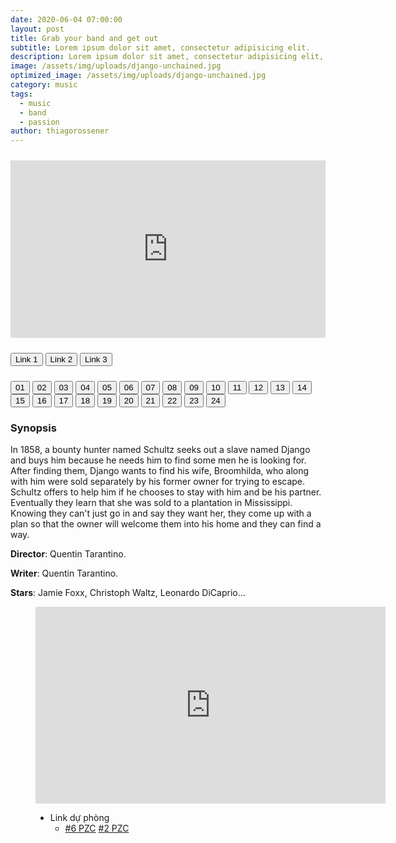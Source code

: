 ```yaml
---
date: 2020-06-04 07:00:00
layout: post
title: Grab your band and get out
subtitle: Lorem ipsum dolor sit amet, consectetur adipisicing elit.
description: Lorem ipsum dolor sit amet, consectetur adipisicing elit, sed do eiusmod tempor incididunt ut labore et dolore magna aliqua.
image: /assets/img/uploads/django-unchained.jpg
optimized_image: /assets/img/uploads/django-unchained.jpg
category: music
tags:
  - music
  - band
  - passion
author: thiagorossener
---
```

<style>
.video-wrapper {
    position: relative;
    padding-bottom: 56.25%;
    height: 0;
    <!-- overflow: hidden; -->
}

.video-wrapper iframe {
    position: absolute;
    top: 0;
    left: 0;
    width: 100%;
    height: 100%;
}
</style>
<div style='width:100%; height:10px; position:relative; margin-left: auto; margin-right: auto; overflow: hidden;'></div>

<div class="video-wrapper">
<iframe id="myframe" scrolling="no" allowfullscreen="" frameborder="0" width="560" height="390"
src="https://www.youtube.com/embed/MW4t7gtPFnc"></iframe>
</div>

<div style='width:100%; height:10px; position:relative; margin-left: auto; margin-right: auto; overflow: hidden;'></div>

<button class="button_link" onclick="link_1()">Link 1</button>
<button class="button_link" onclick="link_2()">Link 2</button>
<button class="button_link" onclick="link_3()">Link 3</button>

<div style='width:100%; height:10px; position:relative; margin-left: auto; margin-right: auto; overflow: hidden;'></div>

<script>
 var link1 = "https://www.fembed.com/v/7ry-jsg81nmdqrk"
 var link2 = "https://www.dailymotion.com/embed/video/x7uafke"
 var link3 = "https://dood.to/e/ns6y6svs0f5nc3e3qutvbpvpb443uads"

 function link_1() {
 var x = document.getElementsByClassName("button_link");
 for (var i=0; i < x.length; i++)
 {x[i].classList.remove("button_link_clicked")}
 x[0].classList.add("button_link_clicked");
 document.getElementById("myframe").src = link1;}

 function link_2() {
 var x = document.getElementsByClassName("button_link");
 for (var i=0; i < x.length; i++)
 {x[i].classList.remove("button_link_clicked")}
 x[1].classList.add("button_link_clicked");
 document.getElementById("myframe").src = link2;}

 function link_3() {
 var x = document.getElementsByClassName("button_link");
 for (var i=0; i < x.length; i++)
 {x[i].classList.remove("button_link_clicked")}
 x[2].classList.add("button_link_clicked");
 document.getElementById("myframe").src = link3;}
</script>

<div class="btn-group">
  <button class="button_movie" id="01" onclick="clearfocus();tap_01();myframe()">01</button>
  <button class="button_movie" id="02" onclick="clearfocus();tap_02();myframe()">02</button>
  <button class="button_movie" id="03" onclick="clearfocus();tap_03();myframe()">03</button>
  <button class="button_movie" id="04" onclick="clearfocus();tap_04();myframe()">04</button>
  <button class="button_movie" id="05" onclick="clearfocus();tap_05();myframe()">05</button>
  <button class="button_movie" id="06" onclick="clearfocus();tap_06();myframe()">06</button>
  <button class="button_movie" id="07" onclick="clearfocus();tap_07();myframe()">07</button>
  <button class="button_movie" id="08" onclick="clearfocus();tap_08();myframe()">08</button>
  <button class="button_movie" id="09" onclick="clearfocus();tap_09();myframe()">09</button>
  <button class="button_movie" id="10" onclick="clearfocus();tap_10();myframe()">10</button>
  <button class="button_movie" id="11" onclick="clearfocus();tap_11();myframe()">11</button>
  <button class="button_movie" id="12" onclick="clearfocus();tap_12();myframe()">12</button>
  <button class="button_movie" id="13" onclick="clearfocus();tap_13();myframe()">13</button>
  <button class="button_movie" id="14" onclick="clearfocus();tap_14();myframe()">14</button>
  <button class="button_movie" id="15" onclick="clearfocus();tap_15();myframe()">15</button>
  <button class="button_movie" id="16" onclick="clearfocus();tap_16();myframe()">16</button>
  <button class="button_movie" id="17" onclick="clearfocus();tap_17();myframe()">17</button>
  <button class="button_movie" id="18" onclick="clearfocus();tap_18();myframe()">18</button>
  <button class="button_movie" id="19" onclick="clearfocus();tap_19();myframe()">19</button>
  <button class="button_movie" id="20" onclick="clearfocus();tap_20();myframe()">20</button>
  <button class="button_movie" id="21" onclick="clearfocus();tap_21();myframe()">21</button>
  <button class="button_movie" id="22" onclick="clearfocus();tap_22();myframe()">22</button>
  <button class="button_movie" id="23" onclick="clearfocus();tap_23();myframe()">23</button>
  <button class="button_movie" id="24" onclick="clearfocus();tap_24();myframe()">24</button>
</div>

<script>
 function clearfocus()
 {
 var x = document.getElementsByClassName("button_movie");
 for (var i=0; i < x.length; i++)
 {x[i].classList.remove("button_movie_clicked")}
 }

 function myframe()
 {
 var x = document.getElementsByClassName("button_link");
 for (var i=0; i < x.length; i++)
 {x[i].classList.remove("button_link_clicked")}
 document.getElementById("myframe").src = link1;
 }

 var link1_01 = "https://moekawaii.stream/embed/hhkungfu.php?id=rjpd36w51tu9"
 var link1_02 = "https://moekawaii.stream/embed/hhkungfu.php?id=nvildocnowpx"
 var link1_03 = "https://moekawaii.stream/embed/hhkungfu.php?id=wit6j8nmy4z7"
 var link1_04 = "https://moekawaii.stream/embed/hhkungfu.php?id=ayti3s2apde7"
 var link1_05 = "https://moekawaii.stream/embed/hhkungfu.php?id=ro670vnn9mar"
 var link1_06 = "https://moekawaii.stream/embed/hhkungfu.php?id=tcnu18j4cils"
 var link1_07 = "https://moekawaii.stream/embed/hhkungfu.php?id=ke03lmt0qkd4"
 var link1_08 = "https://moekawaii.stream/embed/hhkungfu.php?id=lvbzhf9qzxzp"
 var link1_09 = "https://moekawaii.stream/embed/hhkungfu.php?id=7ys67af01xn2"
 var link1_10 = "https://moekawaii.stream/embed/hhkungfu.php?id=877bxypa9zpy"
 var link1_11 = "https://moekawaii.stream/embed/hhkungfu.php?id=wxpkrujmxyot"
 var link1_12 = "https://moekawaii.stream/embed/hhkungfu.php?id=1sk4gb2so69q"
 var link1_13 = "https://moekawaii.stream/embed/hhkungfu.php?id=eik1xgc9xzi6"
 var link1_14 = "https://moekawaii.stream/embed/hhkungfu.php?id=sgllvwa0w3ln"
 var link1_15 = "https://moekawaii.stream/embed/hhkungfu.php?id=3g3oh72pxv8p"
 var link1_16 = "https://moekawaii.stream/embed/hhkungfu.php?id=bqjupj5zpmam"
 var link1_17 = "https://moekawaii.stream/embed/hhkungfu.php?id=0n5rud8by6l2"
 var link1_18 = "https://moekawaii.stream/embed/hhkungfu.php?id=so895p6bdn8n"
 var link1_19 = "https://moekawaii.stream/embed/hhkungfu.php?id=dxbsojoczzh8"
 var link1_20 = "https://moekawaii.stream/embed/hhkungfu.php?id=1260hplghzln"
 var link1_21 = "https://moekawaii.stream/embed/hhkungfu.php?id=knikoem5udhk"
 var link1_22 = "https://moekawaii.stream/embed/hhkungfu.php?id=4hy8dw3j3yql"
 var link1_23 = "https://moekawaii.stream/embed/hhkungfu.php?id=w0gsnzyhvscd"
 var link1_24 = "https://www.youtube.com/embed/MW4t7gtPFnc"

 function tap_01() {link1 = link1_01;link2 = "";link3 = "";var y = document.getElementById("01");y.classList.add("button_movie_clicked");}
 function tap_02() {link1 = link1_02;link2 = "";link3 = "";var y = document.getElementById("02");y.classList.add("button_movie_clicked");}
 function tap_03() {link1 = link1_03;link2 = "";link3 = "";var y = document.getElementById("03");y.classList.add("button_movie_clicked");}
 function tap_04() {link1 = link1_04;link2 = "";link3 = "";var y = document.getElementById("04");y.classList.add("button_movie_clicked");}
 function tap_05() {link1 = link1_05;link2 = "";link3 = "";var y = document.getElementById("05");y.classList.add("button_movie_clicked");}
 function tap_06() {link1 = link1_06;link2 = "";link3 = "";var y = document.getElementById("06");y.classList.add("button_movie_clicked");}
 function tap_07() {link1 = link1_07;link2 = "";link3 = "";var y = document.getElementById("07");y.classList.add("button_movie_clicked");}
 function tap_08() {link1 = link1_08;link2 = "";link3 = "";var y = document.getElementById("08");y.classList.add("button_movie_clicked");}
 function tap_09() {link1 = link1_09;link2 = "";link3 = "";var y = document.getElementById("09");y.classList.add("button_movie_clicked");}
 function tap_10() {link1 = link1_10;link2 = "";link3 = "";var y = document.getElementById("10");y.classList.add("button_movie_clicked");}
 function tap_11() {link1 = link1_11;link2 = "";link3 = "";var y = document.getElementById("11");y.classList.add("button_movie_clicked");}
 function tap_12() {link1 = link1_12;link2 = "";link3 = "";var y = document.getElementById("12");y.classList.add("button_movie_clicked");}
 function tap_13() {link1 = link1_13;link2 = "";link3 = "";var y = document.getElementById("13");y.classList.add("button_movie_clicked");}
 function tap_14() {link1 = link1_14;link2 = "";link3 = "";var y = document.getElementById("14");y.classList.add("button_movie_clicked");}
 function tap_15() {link1 = link1_15;link2 = "";link3 = "";var y = document.getElementById("15");y.classList.add("button_movie_clicked");}
 function tap_16() {link1 = link1_16;link2 = "";link3 = "";var y = document.getElementById("16");y.classList.add("button_movie_clicked");}
 function tap_17() {link1 = link1_17;link2 = "";link3 = "";var y = document.getElementById("17");y.classList.add("button_movie_clicked");}
 function tap_18() {link1 = link1_18;link2 = "";link3 = "";var y = document.getElementById("18");y.classList.add("button_movie_clicked");}
 function tap_19() {link1 = link1_19;link2 = "";link3 = "";var y = document.getElementById("19");y.classList.add("button_movie_clicked");}
 function tap_20() {link1 = link1_20;link2 = "";link3 = "";var y = document.getElementById("20");y.classList.add("button_movie_clicked");}
 function tap_21() {link1 = link1_21;link2 = "";link3 = "";var y = document.getElementById("21");y.classList.add("button_movie_clicked");}
 function tap_22() {link1 = link1_22;link2 = "";link3 = "";var y = document.getElementById("22");y.classList.add("button_movie_clicked");}
 function tap_23() {link1 = link1_23;link2 = "";link3 = "";var y = document.getElementById("23");y.classList.add("button_movie_clicked");}
 function tap_24() {link1 = link1_24;link2 = "";link3 = "";var y = document.getElementById("24");y.classList.add("button_movie_clicked");}

</script>

### Synopsis
In 1858, a bounty hunter named Schultz seeks out a slave named Django and buys him because he needs him to find some men he is looking for. After finding them, Django wants to find his wife, Broomhilda, who along with him were sold separately by his former owner for trying to escape. Schultz offers to help him if he chooses to stay with him and be his partner. Eventually they learn that she was sold to a plantation in Mississippi. Knowing they can't just go in and say they want her, they come up with a plan so that the owner will welcome them into his home and they can find a way.  

**Director**: Quentin Tarantino.  

**Writer**: Quentin Tarantino.  

**Stars**: Jamie Foxx, Christoph Waltz, Leonardo DiCaprio...  


<figure class="video_container">
 <iframe width="560" height="315" src="https://dood.to/e/ns6y6svs0f5nc3e3qutvbpvpb443uads" frameborder="0" name="link" allowfullscreen></iframe>

  <div id="third-party-server"><ul class="server-list">           
    <li class="backup-server">              
    <span class="server-title">Link dự phòng</span>             
    <ul class="list-episode">               
    <li class="episode">                              
    <a  href="https://www.fembed.com/v/7ry-jsg81nmdqrk" target="link">#6 PZC</a>      
    <a  href="https://dood.to/e/ns6y6svs0f5nc3e3qutvbpvpb443uads" target="link">#2 PZC</a>           
       </li>                                                                 
  </ul>           
</li>         
</ul></div>
</figure>
